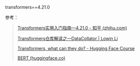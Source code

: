 transformers==4.21.0

参考：

> [Transformers实用入门指南—4.21.0 - 知乎 (zhihu.com)](https://zhuanlan.zhihu.com/p/548336726)
>
> [Transformers仓库解读之一DataCollator | Lowin Li](https://lowin.li/2021/09/25/transformers-yi-datacollator/)
>
> [Transformers, what can they do? - Hugging Face Course](https://huggingface.co/course/chapter1/3?fw=pt)
>
> [BERT (huggingface.co)](https://huggingface.co/docs/transformers/v4.28.1/en/model_doc/bert#resources)

